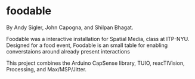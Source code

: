 foodable
========

By Andy Sigler, John Capogna, and Shilpan Bhagat.

Foodable was a interactive installation for Spatial Media, class at ITP-NYU. Designed for a food event, Foodable is an small table for enabling converstaions around already present interactions

This project combines the Arduino CapSense library, TUIO, reacTIVision, Processing, and Max/MSP/Jitter.
